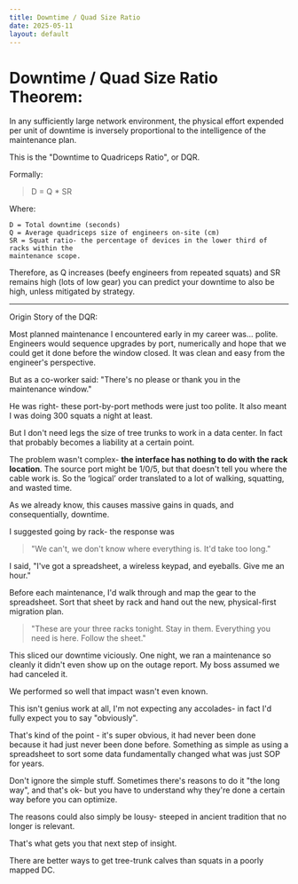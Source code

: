 ```yaml
---
title: Downtime / Quad Size Ratio
date: 2025-05-11
layout: default
---
```


# Downtime / Quad Size Ratio Theorem:

In any sufficiently large network environment, the physical effort expended
per unit of downtime is inversely proportional to the intelligence of the
maintenance plan.

This is the "Downtime to Quadriceps Ratio", or DQR.

Formally:

> D = Q * SR

Where:

```
D = Total downtime (seconds)
Q = Average quadriceps size of engineers on-site (cm)
SR = Squat ratio- the percentage of devices in the lower third of racks within the 
maintenance scope.
```

Therefore, as Q increases (beefy engineers from repeated squats) and SR remains
high (lots of low gear) you can predict your downtime to also be high, unless
mitigated by strategy.

---
Origin Story of the DQR:

Most planned maintenance I encountered early in my career was... polite. Engineers would
sequence upgrades by port, numerically and hope that we could get it done before the window
closed. It was clean and easy from the engineer's perspective.

But as a co-worker said: "There's no please or thank you in the maintenance window."

He was right- these port-by-port methods were just too polite. It also meant I was doing
300 squats a night at least. 

But I don't need legs the size of tree trunks to work in a data center.
In fact that probably becomes a liability at a certain point.

The problem wasn't complex- **the interface has nothing to do with the rack location**. 
The source port might be 1/0/5, but that doesn't tell you where the cable work is.
So the ‘logical’ order translated to a lot of walking, squatting, and wasted time.

As we already know, this causes massive gains in quads, and consequentially, downtime.

I suggested going by rack- the response was 

> "We can't, we don't know where everything is. It'd take too long." 

I said, "I've got a spreadsheet, a wireless keypad, and eyeballs. Give me an hour."

Before each maintenance, I'd walk through and map the gear to the spreadsheet.
Sort that sheet by rack and hand out the new, physical-first migration plan.

> "These are your three racks tonight. Stay in them. Everything you need is here. Follow the sheet."

This sliced our downtime viciously. One night, we ran a maintenance so cleanly it didn't even show up
on the outage report. My boss assumed we had canceled it.

We performed so well that impact wasn't even known.

This isn't genius work at all, I'm not expecting any accolades- in fact I'd fully
expect you to say "obviously".

That's kind of the point - it's super obvious, it had never been done because
it had just never been done before. Something as simple as using a spreadsheet
to sort some data fundamentally changed what was just SOP for years.

Don't ignore the simple stuff. Sometimes there's reasons to do it "the long way",
and that's ok- but you have to understand why they're done a certain way before
you can optimize.

The reasons could also simply be lousy- steeped in ancient tradition that
no longer is relevant.

That's what gets you that next step of insight.

There are better ways to get tree-trunk calves than squats in a poorly mapped DC.

